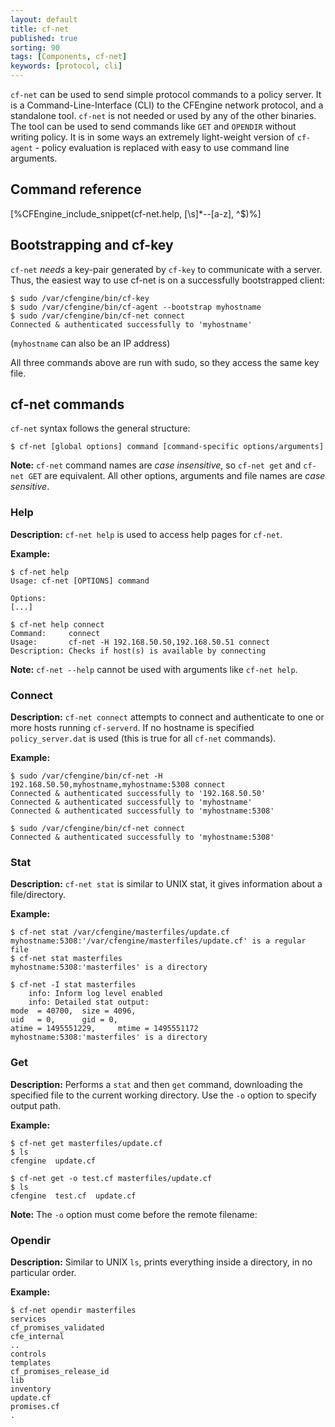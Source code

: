 ```yaml
---
layout: default
title: cf-net
published: true
sorting: 90
tags: [Components, cf-net]
keywords: [protocol, cli]
---
```


`cf-net` can be used to send simple protocol commands to a policy server.
It is a Command-Line-Interface (CLI) to the CFEngine network protocol, and a standalone tool.
`cf-net` is not needed or used by any of the other binaries.
The tool can be used to send commands like `GET` and `OPENDIR` without writing policy.
It is in some ways an extremely light-weight version of `cf-agent` - policy evaluation is replaced with easy to use command line arguments.

## Command reference ##

[%CFEngine_include_snippet(cf-net.help, [\s]*--[a-z], ^$)%]

<!-- ** <- Terminate syntax highlighting of weird regex -->

## Bootstrapping and cf-key

`cf-net` *needs* a key-pair generated by `cf-key` to communicate with a server.
Thus, the easiest way to use cf-net is on a successfully bootstrapped client:
```
$ sudo /var/cfengine/bin/cf-key
$ sudo /var/cfengine/bin/cf-agent --bootstrap myhostname
$ sudo /var/cfengine/bin/cf-net connect
Connected & authenticated successfully to 'myhostname'
```
(`myhostname` can also be an IP address)

All three commands above are run with sudo, so they access the same key file.

## cf-net commands
`cf-net` syntax follows the general structure:
```
$ cf-net [global options] command [command-specific options/arguments]
```

**Note:** `cf-net` command names are *case insensitive*, so `cf-net get` and `cf-net GET` are equivalent.
All other options, arguments and file names are *case sensitive*.

### Help
**Description:** `cf-net help` is used to access help pages for `cf-net`.

**Example:**
```
$ cf-net help
Usage: cf-net [OPTIONS] command

Options:
[...]
```
```
$ cf-net help connect
Command:     connect
Usage:       cf-net -H 192.168.50.50,192.168.50.51 connect
Description: Checks if host(s) is available by connecting
```
**Note:** `cf-net --help` cannot be used with arguments like `cf-net help`.

### Connect
**Description:** `cf-net connect` attempts to connect and authenticate to one or more hosts running `cf-serverd`.
If no hostname is specified `policy_server.dat` is used (this is true for all `cf-net` commands).

**Example:**
```
$ sudo /var/cfengine/bin/cf-net -H 192.168.50.50,myhostname,myhostname:5308 connect
Connected & authenticated successfully to '192.168.50.50'
Connected & authenticated successfully to 'myhostname'
Connected & authenticated successfully to 'myhostname:5308'
```
```
$ sudo /var/cfengine/bin/cf-net connect
Connected & authenticated successfully to 'myhostname:5308'
```

### Stat
**Description:** `cf-net stat` is similar to UNIX stat, it gives information about a file/directory.

**Example:**
```
$ cf-net stat /var/cfengine/masterfiles/update.cf
myhostname:5308:'/var/cfengine/masterfiles/update.cf' is a regular file
$ cf-net stat masterfiles
myhostname:5308:'masterfiles' is a directory
```
```
$ cf-net -I stat masterfiles
    info: Inform log level enabled
    info: Detailed stat output:
mode  = 40700,  size = 4096,
uid   = 0,      gid = 0,
atime = 1495551229,     mtime = 1495551172
myhostname:5308:'masterfiles' is a directory
```

### Get
**Description:** Performs a `stat` and then `get` command, downloading the specified file to the current working directory.
Use the `-o` option to specify output path.

**Example:**
```
$ cf-net get masterfiles/update.cf
$ ls
cfengine  update.cf
```
```
$ cf-net get -o test.cf masterfiles/update.cf
$ ls
cfengine  test.cf  update.cf
```

**Note:** The `-o` option must come before the remote filename:

### Opendir
**Description:** Similar to UNIX `ls`, prints everything inside a directory, in no particular order.

**Example:**
```
$ cf-net opendir masterfiles
services
cf_promises_validated
cfe_internal
..
controls
templates
cf_promises_release_id
lib
inventory
update.cf
promises.cf
.
```
